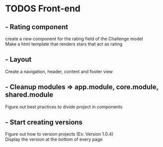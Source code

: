 
# TODOS Front-end 

## - Rating component
create a new component for the rating field of the Challenge model <br/>
Make a html template that renders stars that act as rating

## - Layout
Create a navigation, header, content and footer view

## - Cleanup modules => app.module, core.module, shared.module
Figure out best practices to divide project in components

## - Start creating versions
Figure out how to version projects (Ex: Version 1.0.4) <br>
Display the version at the bottom of every page